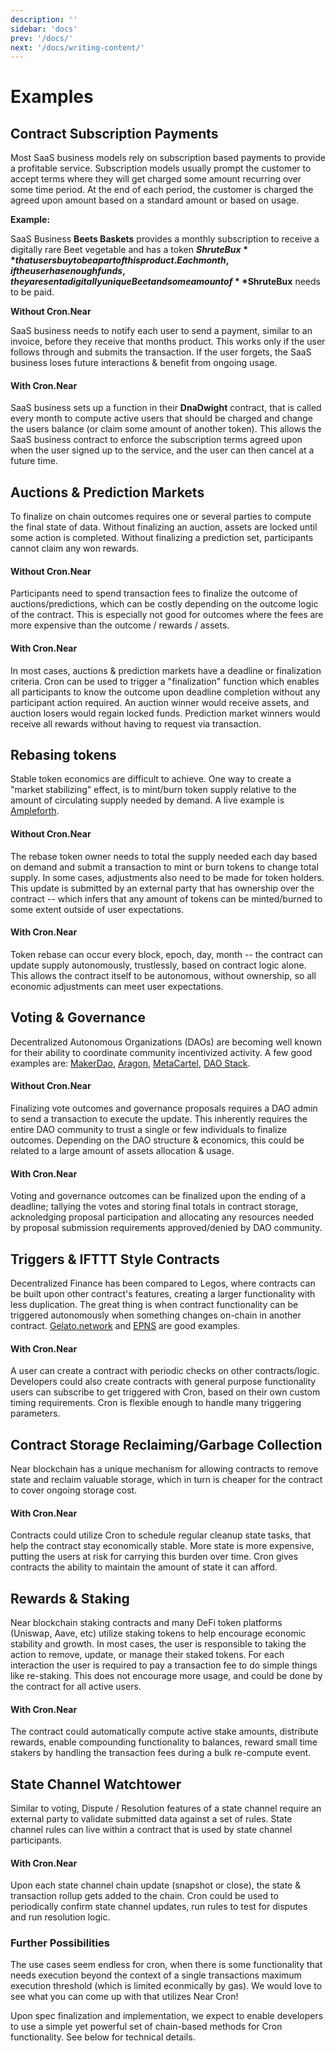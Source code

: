 ```yaml
---
description: ''
sidebar: 'docs'
prev: '/docs/'
next: '/docs/writing-content/'
---
```


# Examples

## Contract Subscription Payments

Most SaaS business models rely on subscription based payments to provide a profitable service. Subscription models usually prompt the customer to accept terms where they will get charged some amount recurring over some time period. At the end of each period, the customer is charged the agreed upon amount based on a standard amount or based on usage.

**Example:**

SaaS Business **Beets Baskets** provides a monthly subscription to receive a digitally rare Beet vegetable and has a token **$ShruteBux** that users buy to be a part of this product. Each month, if the user has enough funds, they are sent a digitally unique Beet and some amount of **$ShruteBux** needs to be paid.

**Without Cron.Near**

SaaS business needs to notify each user to send a payment, similar to an invoice, before they receive that months product. This works only if the user follows through and submits the transaction. If the user forgets, the SaaS business loses future interactions & benefit from ongoing usage.

#### **With Cron.Near**

SaaS business sets up a function in their **DnaDwight** contract, that is called every month to compute active users that should be charged and change the users balance (or claim some amount of another token). This allows the SaaS business contract to enforce the subscription terms agreed upon when the user signed up to the service, and the user can then cancel at a future time.

## Auctions & Prediction Markets

To finalize on chain outcomes requires one or several parties to compute the final state of data. Without finalizing an auction, assets are locked until some action is completed. Without finalizing a prediction set, participants cannot claim any won rewards.

#### **Without Cron.Near**

Participants need to spend transaction fees to finalize the outcome of auctions/predictions, which can be costly depending on the outcome logic of the contract. This is especially not good for outcomes where the fees are more expensive than the outcome / rewards / assets.

#### **With Cron.Near**

In most cases, auctions & prediction markets have a deadline or finalization criteria. Cron can be used to trigger a "finalization" function which enables all participants to know the outcome upon deadline completion without any participant action required. An auction winner would receive assets, and auction losers would regain locked funds. Prediction market winners would receive all rewards without having to request via transaction.

## Rebasing tokens

Stable token economics are difficult to achieve. One way to create a "market stabilizing" effect, is to mint/burn token supply relative to the amount of circulating supply needed by demand. A live example is [Ampleforth](https://www.ampleforth.org/).

#### **Without Cron.Near**

The rebase token owner needs to total the supply needed each day based on demand and submit a transaction to mint or burn tokens to change total supply. In some cases, adjustments also need to be made for token holders. This update is submitted by an external party that has ownership over the contract -- which infers that any amount of tokens can be minted/burned to some extent outside of user expectations.

#### **With Cron.Near**

Token rebase can occur every block, epoch, day, month -- the contract can update supply autonomously, trustlessly, based on contract logic alone. This allows the contract itself to be autonomous, without ownership, so all economic adjustments can meet user expectations.

## Voting & Governance

Decentralized Autonomous Organizations (DAOs) are becoming well known for their ability to coordinate community incentivized activity. A few good examples are: [MakerDao](https://makerdao.com/en/), [Aragon](https://aragon.org/), [MetaCartel](https://www.metacartel.org/ecosystem), [DAO Stack](https://daostack.io/).

#### **Without Cron.Near**

Finalizing vote outcomes and governance proposals requires a DAO admin to send a transaction to execute the update. This inherently requires the entire DAO community to trust a single or few individuals to finalize outcomes. Depending on the DAO structure & economics, this could be related to a large amount of assets allocation & usage.

#### **With Cron.Near**

Voting and governance outcomes can be finalized upon the ending of a deadline; tallying the votes and storing final totals in contract storage, acknoledging proposal participation and allocating any resources needed by proposal submission requirements approved/denied by DAO community.

## Triggers & IFTTT Style Contracts

Decentralized Finance has been compared to Legos, where contracts can be built upon other contract's features, creating a larger functionality with less duplication. The great thing is when contract functionality can be triggered autonomously when something changes on-chain in another contract. [Gelato.network](https://gelato.network/) and [EPNS](https://epns.io/) are good examples.

#### **With Cron.Near**

A user can create a contract with periodic checks on other contracts/logic. Developers could also create contracts with general purpose functionality users can subscribe to get triggered with Cron, based on their own custom timing requirements. Cron is flexible enough to handle many triggering parameters.

## Contract Storage Reclaiming/Garbage Collection

Near blockchain has a unique mechanism for allowing contracts to remove state and reclaim valuable storage, which in turn is cheaper for the contract to cover ongoing storage cost.

#### **With Cron.Near**

Contracts could utilize Cron to schedule regular cleanup state tasks, that help the contract stay economically stable. More state is more expensive, putting the users at risk for carrying this burden over time. Cron gives contracts the ability to maintain the amount of state it can afford.

## Rewards & Staking

Near blockchain staking contracts and many DeFi token platforms (Uniswap, Aave, etc) utilize staking tokens to help encourage economic stability and growth. In most cases, the user is responsible to taking the action to remove, update, or manage their staked tokens. For each interaction the user is required to pay a transaction fee to do simple things like re-staking. This does not encourage more usage, and could be done by the contract for all active users.

#### **With Cron.Near**

The contract could automatically compute active stake amounts, distribute rewards, enable compounding functionality to balances, reward small time stakers by handling the transaction fees during a bulk re-compute event.

## State Channel Watchtower

Similar to voting, Dispute / Resolution features of a state channel require an external party to validate submitted data against a set of rules. State channel rules can live within a contract that is used by state channel participants.

#### **With Cron.Near**

Upon each state channel chain update (snapshot or close), the state & transaction rollup gets added to the chain. Cron could be used to periodically confirm state channel updates, run rules to test for disputes and run resolution logic.

### Further Possibilities

The use cases seem endless for cron, when there is some functionality that needs execution beyond the context of a single transactions maximum execution threshold (which is limited econmically by gas). We would love to see what you can come up with that utilizes Near Cron!

Upon spec finalization and implementation, we expect to enable developers to use a simple yet powerful set of chain-based methods for Cron functionality. See below for technical details.
